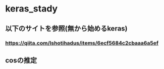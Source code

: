 # keras_stady
## 以下のサイトを参照(無から始めるkeras)
### https://qiita.com/Ishotihadus/items/6ecf5684c2cbaaa6a5ef

## cosの推定
